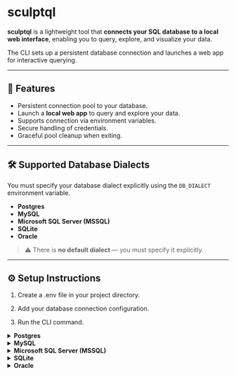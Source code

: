 # sculptql

**sculptql** is a lightweight tool that **connects your SQL database to a local web interface**, enabling you to query, explore, and visualize your data.  

The CLI sets up a persistent database connection and launches a web app for interactive querying.

---

## 🚀 Features

- Persistent connection pool to your database.
- Launch a **local web app** to query and explore your data.
- Supports connection via environment variables.
- Secure handling of credentials.
- Graceful pool cleanup when exiting.

---

## 🛠️ Supported Database Dialects

You must specify your database dialect explicitly using the `DB_DIALECT` environment variable.

- **Postgres** 
- **MySQL** 
- **Microsoft SQL Server (MSSQL)** 
- **SQLite** 
- **Oracle**

> ⚠️ There is **no default dialect** — you must specify it explicitly.

---

## ⚙️ Setup Instructions

1. Create a .env file in your project directory.

2. Add your database connection configuration.

3. Run the CLI command.

<details> <summary><strong>Postgres</strong></summary>
DB_DIALECT=postgres
DB_HOST=localhost
DB_PORT=5432
DB_DATABASE=mydb
DB_USER=myuser
DB_PASSWORD=mypassword
PORT=3000
</details> 

<details>   
<summary><strong>MySQL</strong></summary>

```bash
DB_DIALECT=mysql
DB_HOST=localhost
DB_PORT=3306
DB_DATABASE=mydb
DB_USER=myuser
DB_PASSWORD=mypassword
PORT=3000
```

**MySQL Setup Notes:**
- Ensure your MySQL server is running and accessible
- Both local and remote MySQL servers are supported
- SSL connections are supported but not required for local development

**Quick MySQL Setup:**
```bash
# Copy the example configuration
cp env.mysql.example .env

# Edit with your MySQL credentials
nano .env

# Start the application
npm run dev
```

</details> 

<details> 
<summary><strong>Microsoft SQL Server (MSSQL)</strong></summary>

```bash
DB_DIALECT=mssql
DB_HOST=localhost
DB_PORT=1433
DB_DATABASE=mydb
DB_USER=myuser
DB_PASSWORD=mypassword
PORT=3000
```

**SQL Server Setup Notes:**
- Ensure your SQL Server is running and accessible

</details> 

<details> 
<summary><strong>SQLite</strong></summary>

```bash
DB_DIALECT=sqlite
DB_FILE=./data/example.db
PORT=3000
```

**SQLite Setup Notes:**
- SQLite uses a file-based database, so no server setup is required
- You can use either `DB_FILE` or `DB_DATABASE` environment variable
- The database file will be created automatically if it doesn't exist
- Perfect for development, testing, and small applications

**Quick SQLite Setup:**
```bash
# Copy the example configuration
cp env.sqlite.example .env

# Create a sample database
mkdir -p data
sqlite3 data/example.db "CREATE TABLE users (id INTEGER PRIMARY KEY, name TEXT, email TEXT);"
sqlite3 data/example.db "INSERT INTO users (name, email) VALUES ('John Doe', 'john@example.com');"

# Start the application
npm run dev
```

</details> 

<details> 
<summary><strong>Oracle</strong></summary>

```bash
DB_DIALECT=oracle
DB_HOST=localhost
DB_PORT=1521
DB_DATABASE=your_database_name
DB_USER=your_oracle_user
DB_PASSWORD=your_oracle_password
PORT=3000
```

**Oracle Setup Notes:**
- Ensure your Oracle database is running and accessible
- The user must have SELECT, INSERT, UPDATE, DELETE privileges on the database
- For schema introspection, the user needs access to USER_TABLES, USER_TAB_COLUMNS, etc.
- Oracle Instant Client may be required for the oracledb driver
- The connectString format is: host:port/service_name or host:port:sid

**Quick Oracle Setup:**
```bash
# Copy the example configuration
cp env.oracle.example .env

# Edit with your Oracle credentials
nano .env

# Start the application
npm run dev
```

</details> 
